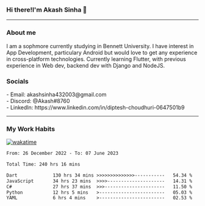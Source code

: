 <h3>Hi there!I'm Akash Sinha 👋</h3>

--- 

<h3>About me</h3>
I am a sophmore currently studying in Bennett University. I have interest in App Development, particulary Android but would love to get any experience in cross-platform technologies. Currently learning Flutter, with previous experience in Web dev, backend dev with Django and NodeJS.

<h3>Socials</h3>
 - Email: akashsinha432003@gmail.com<br>
 - Discord: @Akash#8760<br>
 - LinkedIn: https://www.linkedin.com/in/diptesh-choudhuri-0647501b9<br>


---

<h3>My Work Habits</h3>

[![wakatime](https://wakatime.com/badge/user/938b2951-49cf-4810-9b9e-c17cde3d3343.svg)](https://wakatime.com/@938b2951-49cf-4810-9b9e-c17cde3d3343)

<!--START_SECTION:waka-->

```txt
From: 26 December 2022 - To: 07 June 2023

Total Time: 240 hrs 16 mins

Dart             130 hrs 34 mins >>>>>>>>>>>>>>-----------   54.34 %
JavaScript       34 hrs 23 mins  >>>>---------------------   14.31 %
C#               27 hrs 37 mins  >>>----------------------   11.50 %
Python           12 hrs 5 mins   >------------------------   05.03 %
YAML             6 hrs 4 mins    >------------------------   02.53 %
```

<!--END_SECTION:waka-->

